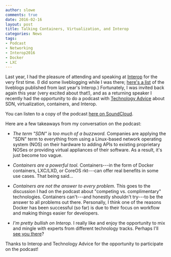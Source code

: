 ```yaml
---
author: slowe
comments: true
date: 2016-02-16
layout: post
title: Talking Containers, Virtualization, and Interop
categories: News
tags:
- Podcast
- Networking
- Interop2016
- Docker
- LXC
---
```


Last year, I had the pleasure of attending and speaking at [Interop][link-4] for the very first time. (I did some liveblogging while I was there; [here's a list][link-1] of the liveblogs published from last year's Interop.) Fortunately, I was invited back again this year (very excited about that!), and as a returning speaker I recently had the opportunity to do a podcast with [Technology Advice][link-3] about SDN, virtualization, containers, and Interop.

You can listen to a copy of the podcast [here on SoundCloud][link-2].

Here are a few takeaways from my conversation on the podcast:

* _The term "SDN" is too much of a buzzword._ Companies are applying the "SDN" term to everything from using a Linux-based network operating system (NOS) on their hardware to adding APIs to existing proprietary NOSes or providing virtual appliances of their software. As a result, it's just become too vague.

* _Containers are a powerful tool._ Containers---in the form of Docker containers, LXC/LXD, or CoreOS rkt---can offer real benefits in some use cases. That being said...

* _Containers are not the answer to every problem._ This goes to the discussion I had on the podcast about "competing vs. complimentary" technologies. Containers can't---and honestly shouldn't try---to be the answer to all problems out there. Personally, I think one of the reasons Docker has been successful (so far) is due to their focus on workflow and making things easier for developers.

* _I'm pretty bullish on Interop._ I really like and enjoy the opportunity to mix and mingle with experts from different technology tracks. Perhaps I'll [see you there][link-5]?

Thanks to Interop and Technology Advice for the opportunity to participate on the podcast!


[link-1]: http://blog.scottlowe.org/tags/#Interop2015
[link-2]: https://soundcloud.com/b2bnationit/vmware
[link-3]: http://technologyadvice.com/
[link-4]: http://www.interop.com/
[link-5]: http://info.interop.com/lasvegas/scheduler/session/containers-orchestrators-and-platforms-the-impact-on-virtualization
